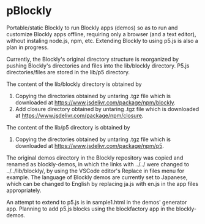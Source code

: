# pBlockly
Portable/static Blockly to run Blockly apps (demos) so as to run and customize Blockly apps offline, requiring only a browser (and a text editor), without instaling node.js, npm, etc. Extending Blockly to using p5.js is also a plan in progress.

Currently, the Blockly's original directory structure is reorganized by pushing Blockly's directories and files into the lib/blockly directory. P5.js directories/files are stored in the lib/p5 directory.

The content of the lib/blockly directory is obtained by
1. Copying the directories obtained by untaring .tgz file which is downloaded at https://www.jsdelivr.com/package/npm/blockly.
1. Add closure directory obtained by untaring .tgz file which is downloaded at https://www.jsdelivr.com/package/npm/closure. 

The content of the lib/p5 directory is obtained by
1. Copying the directories obtained by untaring .tgz file which is downloaded at https://www.jsdelivr.com/package/npm/p5.

The original demos directory in the Blockly repository was copied and renamed as blockly-demos, in which the links with ../../  were changed to ../../lib/blockly/, by using the VSCode editor's Replace in files menu for example. The language of Blockly demos are currently set to Japanese, which can be changed to English by replacing ja.js with en.js in the app files appropriately.

An attempt to extend to p5.js is in sample1.html in the demos' generator app. Planning to add p5.js blocks using the blockfactory app in the blockly-demos.
